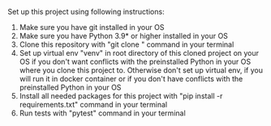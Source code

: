 Set up this project using following instructions:

1. Make sure you have git installed in your OS
2. Make sure you have Python 3.9* or higher installed in your OS
3. Clone this repository with "git clone <remote-repository-url>" command in your terminal
4. Set up virtual env "venv" in root directory of this cloned project on your OS if you don't want conflicts with the preinstalled Python in your OS where you clone this project to. 
   Otherwise don't set up virtual env, if you will run it in docker container or if you don't have conflicts with the preinstalled Python in your OS
5. Install all needed packages for this project with "pip install -r requirements.txt" command in your terminal
6. Run tests with "pytest" command in your terminal
